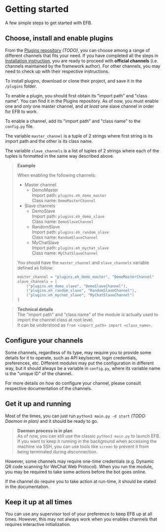 # Getting started

A few simple steps to get started with EFB.

## Choose, install and enable plugins
From the [Plugins repository]() _(TODO)_, you can choose among a range of different channels that fits your need. If you have completed all the steps in [Installation instruction](installation.md), you are ready to proceed with **official channels** (i.e. channels maintained by the framework author). For other channels, you may need to check up with their respective instructions.

To install plugins, download or clone their project, and save it in the `/plugins` folder.

To enable a plugin, you should first obtain its "import path" and "class name". You can find it in the Plugins repository.
As of now, you must enable one and *only* one master channel, and *at least* one slave channel in order for EFB to work.

To enable a channel, add its "import path" and "class name" to the `config.py` file.

The variable `master_channel` is a tuple of 2 strings where first string is its import path and the other is its class name.

The variable `slave_channels` is a list of tuples of 2 strings where each of the tuples is formatted in the same way described above.

> **Example**
>
> When enabling the following channels:
> * Master channel
>     * DemoMaster  
>       Import path: `plugins.eh_demo_master`  
>       Class name: `DemoMasterChannel`
> * Slave channels
>     * DemoSlave  
>       Import path: `plugins.eh_demo_slave`  
>       Class name: `DemoSlaveChannel`
>     * RandomSlave  
>       Import path: `plugins.eh_random_slave`  
>       Class name: `RandomSlaveChannel`
>     * MyChatSlave  
>       Import path: `plugins.eh_mychat_slave`  
>       Class name: `MyChatSlaveChannel`
>
> You should have the `master_channel` and `slave_channels` variable defined as follow:
>
> ```python
> master_channel = "plugins.eh_demo_master", "DemoMasterChannel"
> slave_channels = [
>     ("plugins.eh_demo_slave", "DemoSlaveChannel"),
>     ("plugins.eh_random_slave", "RandomSlaveChannel"),
>     ("plugins.eh_mychat_slave", "MyChatSlaveChannel")
> ]
> ```

> **Technical details**  
The "import path" and "class name" of the module is actually used to import the channel class at root level.  
It can be understood as `from <import_path> import <class_name>`.

## Configure your channels
Some channels, regardless of its type, may require you to provide some details for it to operate, such as API key/secret, login credentials, preferences, etc. Different modules may put the configuration in different way, but it should always be a variable in `config.py`, where its variable name is the "unique ID" of the channel.

For more details on how do configure your channel, please consult respective documentation of the channels.

## Get it up and running
Most of the times, you can just run `python3 main.py -d start` _(TODO: Daemon in plan)_ and it should be ready to go.

> **Daemon process is in plan**  
> As of now, you can still use the classic `python3 main.py` to launch EFB. If you want to keep it running in the background when accessing the machine via SSH, you can use tools like `screen` to prevent it from being terminated during disconnection.

However, some channels may require one-time credentials (e.g. Dynamic QR code scanning for WeChat Web Protocol). When you run the module, you may be required to take some actions before the bot goes online.

If the channel do require you to take action at run-time, it should be stated in the documentation.

## Keep it up at all times
You can use any supervisor tool of your preference to keep EFB up at all times. However, this may not always work when you enables channels that requires interactive initialization.
